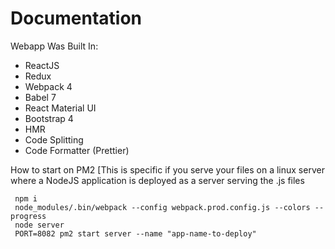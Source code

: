 # Documentation

Webapp Was Built In:

 * ReactJS
 * Redux
 * Webpack 4 
 * Babel 7
 * React Material UI
 * Bootstrap 4 
 * HMR
 * Code Splitting
 * Code Formatter (Prettier)


 How to start on PM2 [This is specific if you serve your files on a linux server where a NodeJS application is deployed as a server serving the .js files

```
 npm i
 node_modules/.bin/webpack --config webpack.prod.config.js --colors --progress
 node server
 PORT=8082 pm2 start server --name "app-name-to-deploy"
```
